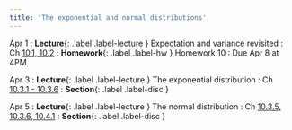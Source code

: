 ```yaml
---
title: 'The exponential and normal distributions'
---
```


Apr 1
: **Lecture**{: .label .label-lecture } Expectation and variance revisited
    : Ch [10.1, 10.2](http://stat88.org/textbook/content/Chapter_10/01_Density.html)
: **Homework**{: .label .label-hw } Homework 10
    : Due Apr 8 at 4PM

Apr 3
: **Lecture**{: .label .label-lecture } The exponential distribution
    : Ch [10.3.1 - 10.3.6](http://stat88.org/textbook/content/Chapter_10/03_The_Exponential_Distribution.html)
: **Section**{: .label .label-disc }

Apr 5
: **Lecture**{: .label .label-lecture } The normal distribution
    : Ch [10.3.5, 10.3.6, 10.4.1](http://stat88.org/textbook/content/Chapter_10/03_The_Exponential_Distribution.html)
: **Section**{: .label .label-disc }
